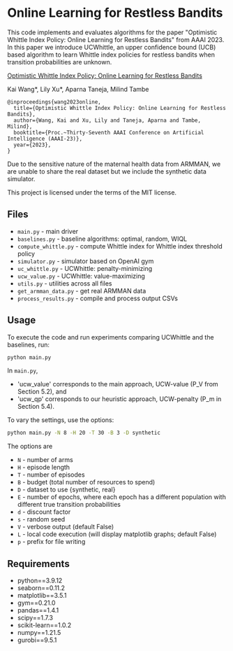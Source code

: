# Online Learning for Restless Bandits

This code implements and evaluates algorithms for the paper "Optimistic Whittle Index Policy: Online Learning for Restless Bandits" from AAAI 2023. In this paper we introduce UCWhittle, an upper confidence bound (UCB) based algorithm to learn Whittle index policies for restless bandits when transition probabilities are unknown.

[Optimistic Whittle Index Policy: Online Learning for Restless Bandits](https://arxiv.org/abs/2205.15372)

Kai Wang*, Lily Xu*, Aparna Taneja, Milind Tambe

```
@inproceedings{wang2023online,
  title={Optimistic Whittle Index Policy: Online Learning for Restless Bandits},
  author={Wang, Kai and Xu, Lily and Taneja, Aparna and Tambe, Milind},
  booktitle={Proc.~Thirty-Seventh AAAI Conference on Artificial Intelligence (AAAI-23)},
  year={2023},
}
```

Due to the sensitive nature of the maternal health data from ARMMAN, we are unable to share the real dataset but we include the synthetic data simulator.

This project is licensed under the terms of the MIT license.

## Files
- `main.py` - main driver
- `baselines.py` - baseline algorithms: optimal, random, WIQL
- `compute_whittle.py` - compute Whittle index for Whittle index threshold policy
- `simulator.py` - simulator based on OpenAI gym
- `uc_whittle.py` - UCWhittle: penalty-minimizing
- `ucw_value.py` - UCWhittle: value-maximizing
- `utils.py` - utilities across all files
- `get_armman_data.py` - get real ARMMAN data
- `process_results.py` - compile and process output CSVs


## Usage
To execute the code and run experiments comparing UCWhittle and the baselines, run:

```sh
python main.py
```

In `main.py`,
- 'ucw_value' corresponds to the main approach, UCW-value (P_V from Section 5.2), and
- 'ucw_qp' corresponds to our heuristic approach, UCW-penalty (P_m in Section 5.4).

To vary the settings, use the options:

```sh
python main.py -N 8 -H 20 -T 30 -B 3 -D synthetic
```

The options are

- `N` - number of arms
- `H` - episode length
- `T` - number of episodes
- `B` - budget (total number of resources to spend)
- `D` - dataset to use {synthetic, real}
- `E` - number of epochs, where each epoch has a different population with different true transition probabilities
- `d` - discount factor
- `s` - random seed
- `V` - verbose output (default False)
- `L` - local code execution (will display matplotlib graphs; default False)
- `p` - prefix for file writing


## Requirements
- python==3.9.12
- seaborn==0.11.2
- matplotlib==3.5.1
- gym==0.21.0
- pandas==1.4.1
- scipy==1.7.3
- scikit-learn==1.0.2
- numpy==1.21.5
- gurobi==9.5.1
